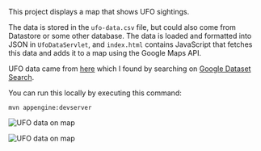 This project displays a map that shows UFO sightings.

The data is stored in the `ufo-data.csv` file, but could also come from
Datastore or some other database. The data is loaded and formatted into JSON in
`UfoDataServlet`, and `index.html` contains JavaScript that fetches this data
and adds it to a map using the Google Maps API.

UFO data came from [here](https://data.world/timothyrenner/ufo-sightings) which
 I found by searching on
[Google Dataset Search](https://toolbox.google.com/datasetsearch).

You can run this locally by executing this command:

```
mvn appengine:devserver
```

![UFO data on map](screenshot-1.png)

![UFO data on map](screenshot-2.png)
